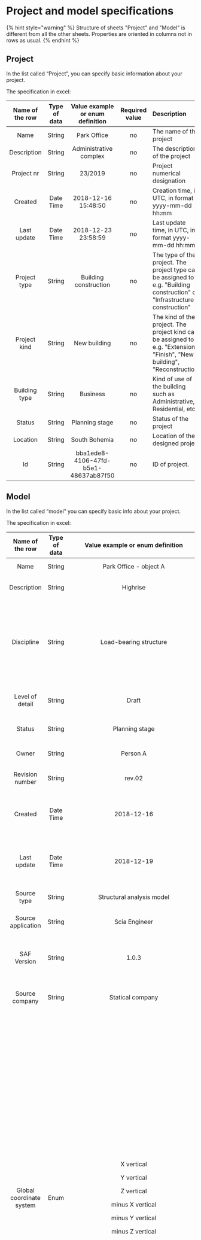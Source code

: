 # Project and model specifications

{% hint style="warning" %}
Structure of sheets "Project" and "Model" is different from all the other sheets. Properties are oriented in columns not in rows as usual.
{% endhint %}

## Project

In the list called “Project”, you can specify basic information about your project.

The specification in excel:

| Name of the row | Type of data | Value example or enum definition | Required value | Description |
| :---: | :---: | :---: | :---: | :--- |
| Name | String | Park Office | no | The name of the project |
| Description | String | Administrative complex | no | The description of the project |
| Project nr | String | 23/2019 | no | Project numerical designation |
| Created | Date Time | 2018-12-16 15:48:50 | no | Creation time, in UTC, in format yyyy-mm-dd hh:mm |
| Last update | Date Time | 2018-12-23 23:58:59 | no | Last update time, in UTC, in format yyyy-mm-dd hh:mm |
| Project type | String | Building construction | no | The type of the project. The project type can be assigned to e.g. "Building construction" or "Infrastructure construction" |
| Project kind | String | New building | no | The kind of the project. The project kind can be assigned to e.g. "Extension", "Finish", "New building", "Reconstruction" |
| Building type | String | Business | no | Kind of use of the building such as Administrative, Residential, etc… |
| Status | String | Planning stage | no | Status of the project |
| Location | String | South Bohemia | no | Location of the designed project |
| Id | String | bba1ede8-4106-47fd-b5e1-48637ab87f50 | no | ID of project. |

## Model

In the list called “model” you can specify basic info about your project.

The specification in excel:

<table>
  <thead>
    <tr>
      <th style="text-align:center">Name of the row</th>
      <th style="text-align:center">Type of data</th>
      <th style="text-align:center">Value example or enum definition</th>
      <th style="text-align:center">Required value</th>
      <th style="text-align:left">Description</th>
    </tr>
  </thead>
  <tbody>
    <tr>
      <td style="text-align:center">Name</td>
      <td style="text-align:center">String</td>
      <td style="text-align:center">Park Office - object A</td>
      <td style="text-align:center">no</td>
      <td style="text-align:left">The name of the model</td>
    </tr>
    <tr>
      <td style="text-align:center">Description</td>
      <td style="text-align:center">String</td>
      <td style="text-align:center">Highrise</td>
      <td style="text-align:center">no</td>
      <td style="text-align:left">The description of the model</td>
    </tr>
    <tr>
      <td style="text-align:center">Discipline</td>
      <td style="text-align:center">String</td>
      <td style="text-align:center">Load-bearing structure</td>
      <td style="text-align:center">no</td>
      <td style="text-align:left">Discipline can be set as Undefined, Architecture, HVAC, Load-bearing structure,
        Terrain, Facility etc.</td>
    </tr>
    <tr>
      <td style="text-align:center">Level of detail</td>
      <td style="text-align:center">String</td>
      <td style="text-align:center">Draft</td>
      <td style="text-align:center">no</td>
      <td style="text-align:left">Describe level of detail of the model</td>
    </tr>
    <tr>
      <td style="text-align:center">Status</td>
      <td style="text-align:center">String</td>
      <td style="text-align:center">Planning stage</td>
      <td style="text-align:center">no</td>
      <td style="text-align:left">Description of model status</td>
    </tr>
    <tr>
      <td style="text-align:center">Owner</td>
      <td style="text-align:center">String</td>
      <td style="text-align:center">Person A</td>
      <td style="text-align:center">no</td>
      <td style="text-align:left">Define the owner of the model</td>
    </tr>
    <tr>
      <td style="text-align:center">Revision number</td>
      <td style="text-align:center">String</td>
      <td style="text-align:center">rev.02</td>
      <td style="text-align:center">no</td>
      <td style="text-align:left">Current revision number</td>
    </tr>
    <tr>
      <td style="text-align:center">Created</td>
      <td style="text-align:center">Date Time</td>
      <td style="text-align:center">2018-12-16</td>
      <td style="text-align:center">no</td>
      <td style="text-align:left">Creation time, in UTC, in ISO format year-month-day</td>
    </tr>
    <tr>
      <td style="text-align:center">Last update</td>
      <td style="text-align:center">Date Time</td>
      <td style="text-align:center">2018-12-19</td>
      <td style="text-align:center">no</td>
      <td style="text-align:left">Last update time, in UTC, in ISO format year-month-day</td>
    </tr>
    <tr>
      <td style="text-align:center">Source type</td>
      <td style="text-align:center">String</td>
      <td style="text-align:center">Structural analysis model</td>
      <td style="text-align:center">no</td>
      <td style="text-align:left">Definition of the source data</td>
    </tr>
    <tr>
      <td style="text-align:center">Source application</td>
      <td style="text-align:center">String</td>
      <td style="text-align:center">Scia Engineer</td>
      <td style="text-align:center">no</td>
      <td style="text-align:left">Definition of the source application</td>
    </tr>
    <tr>
      <td style="text-align:center">SAF Version</td>
      <td style="text-align:center">String</td>
      <td style="text-align:center">1.0.3</td>
      <td style="text-align:center">yes</td>
      <td style="text-align:left">Definition of used version of the Structural Analysis Format</td>
    </tr>
    <tr>
      <td style="text-align:center">Source company</td>
      <td style="text-align:center">String</td>
      <td style="text-align:center">Statical company</td>
      <td style="text-align:center">no</td>
      <td style="text-align:left">Define the author company of source data</td>
    </tr>
    <tr>
      <td style="text-align:center">Global coordinate system</td>
      <td style="text-align:center">Enum</td>
      <td style="text-align:center">
        <p>X vertical</p>
        <p></p>
        <p>Y vertical</p>
        <p></p>
        <p>Z vertical</p>
        <p></p>
        <p>minus X vertical</p>
        <p></p>
        <p>minus Y vertical</p>
        <p></p>
        <p>minus Z vertical</p>
      </td>
      <td style="text-align:center">yes</td>
      <td style="text-align:left">
        <p>Define the space orientation of the coordinates system for model</p>
        <p>Right hand rule applies all the time.</p>
        <p>X vertical - X axis goes against gravity</p>
        <p>Y vertical - Y axis goes against gravity</p>
        <p>Z vertical - Z axis goes against gravity</p>
        <p>minus X vertical - X axis goes in direction of gravity</p>
        <p>minus Y vertical - Y axis goes in direction of gravity</p>
        <p>minus Z vertical - Z axis goes in direction of gravity</p>
        <p>* For further explanation see notes below
          <br />
        </p>
      </td>
    </tr>
    <tr>
      <td style="text-align:center">LCS of cross-section</td>
      <td style="text-align:center">Enum</td>
      <td style="text-align:center">
        <p>ZYX</p>
        <p></p>
        <p>MinusYZX</p>
        <p></p>
        <p>MinusZMinusYX</p>
        <p></p>
        <p>YMinusZX</p>
        <p></p>
        <p>YZMinusX</p>
        <p></p>
        <p>MinusZYMinusX</p>
        <p></p>
        <p>MinusYMinusZMinusX</p>
        <p></p>
        <p>ZMinusYMinusX</p>
      </td>
      <td style="text-align:center">yes</td>
      <td style="text-align:left">
        <p>Define the LCS orientation of used cross-section.</p>
        <p>With row &quot;LCS of cross-section&quot; the user is able to define,
          how the LCS of cross section is defined in his software. This will give
          opportunity to receiving application of SAF file to correctly interpret
          LCS of cross section with different standard. The x-axis is always in the
          centre line and all possible cases are described by this enum.</p>
        <p>For further explanation see notes below</p>
      </td>
    </tr>
    <tr>
      <td style="text-align:center">System of units</td>
      <td style="text-align:center">Enum</td>
      <td style="text-align:center">
        <p>Metric</p>
        <p></p>
        <p>Imperial</p>
      </td>
      <td style="text-align:center">yes</td>
      <td style="text-align:left">Define the type of units system used in model</td>
    </tr>
    <tr>
      <td style="text-align:center">National code</td>
      <td style="text-align:center">Enum</td>
      <td style="text-align:center">
        <p>EC-Standard-EN</p>
        <p></p>
        <p>EC-ONORM-EN (Austrian NA)</p>
        <p></p>
        <p>EC-NBN-EN (Belgian NA)</p>
        <p></p>
        <p>EC-BS-EN (British NA)</p>
        <p></p>
        <p>EC-CYS-EN (Cypriot NA)</p>
        <p></p>
        <p>EC-CSN-EN (Czech NA)</p>
        <p></p>
        <p>EC-DS-EN (Danish NA)</p>
        <p></p>
        <p>EC-NEN-EN (Dutch NA)</p>
        <p></p>
        <p>EC-SFS-EN (Finnish NA)</p>
        <p></p>
        <p>EC-NF-EN (French NA)</p>
        <p></p>
        <p>EC-DIN-EN (German NA)</p>
        <p></p>
        <p>EC-ELOT-EN (Greek NA)</p>
        <p></p>
        <p>EC-IS-EN (Irish NA)</p>
        <p></p>
        <p>EC-UNI-EN (Italian NA)</p>
        <p></p>
        <p>EC-LU-EN (Luxembourgian NA)</p>
        <p></p>
        <p>EC-MS-EN (Malaysian NA)</p>
        <p></p>
        <p>EC-NS-EN (Norwegian NA)</p>
        <p></p>
        <p>EC-PN-EN (Polish NA)</p>
        <p></p>
        <p>EC-SR-EN (Romanian NA)</p>
        <p></p>
        <p>EC-SS-EN (Singaporean NA)</p>
        <p></p>
        <p>EC-STN-EN (Slovakian NA)</p>
        <p></p>
        <p>EC-SIST-EN (Slovenian NA)</p>
        <p></p>
        <p>EC-UNE-EN (Spanish NA)</p>
        <p></p>
        <p>EC-SS-EN (Swedish NA)</p>
        <p></p>
        <p>IBC</p>
        <p></p>
        <p>NBR</p>
      </td>
      <td style="text-align:center">yes</td>
      <td style="text-align:left">Sets national code used for structural analysis</td>
    </tr>
    <tr>
      <td style="text-align:center">Ignored objects</td>
      <td style="text-align:center">String</td>
      <td style="text-align:center">StructuralCrossSection;StructuralPointAction</td>
      <td style="text-align:center">no</td>
      <td style="text-align:left">
        <p>Field used for update work-flow</p>
        <p>Specify the object(s) that should be excluded from update</p>
        <p>Multiple objects are divided by a semicolon</p>
        <p>See notes for all SAF objects
          <br />
        </p>
      </td>
    </tr>
    <tr>
      <td style="text-align:center">Ignored groups</td>
      <td style="text-align:center">String</td>
      <td style="text-align:center">SupportsAndHinges;StructuralLoad</td>
      <td style="text-align:center">no</td>
      <td style="text-align:left">
        <p>Field used for update work-flow</p>
        <p>Specify the groups(s) that should be excluded from update</p>
        <p>Groups are parent to objects - each group consists of multiple objects</p>
        <p>Multiple groups are divided by a semicolon</p>
        <p>See notes for all SAF groups</p>
      </td>
    </tr>
    <tr>
      <td style="text-align:center">Id</td>
      <td style="text-align:center">String</td>
      <td style="text-align:center">bba1ede8-4106-47fd-b5e1-48637ab87f47</td>
      <td style="text-align:center">no</td>
      <td style="text-align:left">ID of model.</td>
    </tr>
  </tbody>
</table>

## Notes

{% hint style="info" %}
### **Global coordinate system:**
{% endhint %}

  

![](../../.gitbook/assets/5_model_gcs.jpg)

{% hint style="info" %}
### **LCS of cross-section:**

*  The graphical interpretation of values for row "**LCS of cross-section**" is represented below. Please keep in mind that x-axis is always in centre-line of the member. "**LCS of cross-section**" desribes how is LCS of CSS library handled and how is CSS applied on the the member.
* The first axis of the enum is the vertical one, positive direction is Zref. The second axis of the enum is the horizontal one, positive direction is Yref. Last is the axis in cente-line of the member, positive direction is Xref.
{% endhint %}

![](../../.gitbook/assets/5_model_lcs_of_css.jpg)

{% hint style="info" %}
### **System of units**

* Column headers should respect this setting and change unit accordingly, also values should be in specified units
* See [table](units.md) of units for headers

### **Ignored objects/groups:**

* See [table](ignore.md) of units for headers
{% endhint %}

